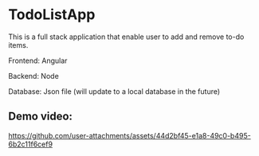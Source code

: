 # TodoListApp
This is a full stack application that enable user to add and remove to-do items. 

Frontend: Angular

Backend: Node

Database: Json file (will update to a local database in the future)

## Demo video:
https://github.com/user-attachments/assets/44d2bf45-e1a8-49c0-b495-6b2c11f6cef9

